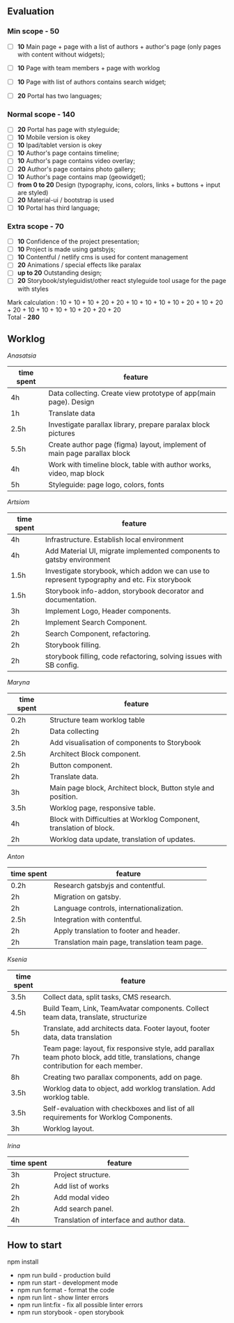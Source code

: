 ## Evaluation

### Min scope - **50**
- [ ] **10** Main page + page with a list of authors + author's page (only pages with content without widgets);
- [ ] **10** Page with team members + page with worklog
- [ ] **10** Page with list of authors contains search widget;
- [ ] **20** Portal has two languages;


### Normal scope - **140**
- [ ] **20** Portal has page with styleguide;
- [ ] **10** Mobile version is okey
- [ ] **10** Ipad/tablet version is okey
- [ ] **10** Author's page contains timeline;
- [ ] **10** Author's page contains video overlay;
- [ ] **20** Author's page contains photo gallery;
- [ ] **10** Author's page contains map (geowidget);
- [ ] **from 0 to 20** Design (typography, icons, colors, links + buttons + input are styled)
- [ ] **20** Material-ui / bootstrap is used
- [ ] **10** Portal has third language;

### Extra scope - **70**
- [ ] **10** Confidence of the project presentation;
- [ ] **10** Project is made using gatsbyjs;
- [ ] **10** Contentful / netlify cms is used for content management
- [ ] **20** Animations / special effects like paralax 
- [ ] **up to 20** Outstanding design;
- [ ] **20** Storybook/styleguidist/other react styleguide tool usage for the page with styles

Mark calculation : 10 + 10 + 10 + 20 + 20 + 10 + 10 + 10 + 10 + 20 + 10 + 20 + 20 + 10 + 10 + 10 + 10 + 20 + 20 + 20  
Total - **280**

## Worklog

*Anasatsia*

| time spent | feature |
|-------------|-------------|
| 4h | Data collecting. Create view prototype of app(main page). Design |
| 1h | Translate data |
| 2.5h | Investigate parallax library, prepare paralax block pictures |
| 5.5h | Create author page (figma) layout, implement of main page parallax block |
| 4h | Work with timeline block, table with author works, video, map block |
| 5h | Styleguide: page logo, colors, fonts |

*Artsiom*

| time spent | feature |
|-------------|-------------|
| 4h | Infrastructure. Establish local environment |
| 4h | Add Material UI, migrate implemented components to gatsby environment |
| 1.5h | Investigate storybook, which addon we can use to represent typography and etc. Fix storybook |
| 1.5h | Storybook info-addon, storybook decorator and documentation. |
| 3h | Implement Logo, Header components. |
| 2h | Implement Search Component. |
| 2h | Search Component, refactoring. |
| 2h | Storybook filling. |
| 2h | storybook filling, code refactoring, solving issues with SB config. |

*Maryna*

| time spent | feature |
|-------------|-------------|
| 0.2h | Structure team worklog table |
| 2h | Data collecting |
| 2h | Add visualisation of components to Storybook |
| 2.5h | Architect Block component. |
| 2h | Button component. |
| 2h | Translate data. |
| 3h | Main page block, Architect block, Button style and position. |
| 3.5h | Worklog page, responsive table. |
| 4h | Block with Difficulties at Worklog Component, translation of block. |
| 2h | Worklog data update, translation of updates. |

*Anton*

| time spent | feature |
|-------------|-------------|
| 0.2h | Research gatsbyjs and contentful. |
| 2h | Migration on gatsby. |
| 2h | Language controls, internationalization. |
| 2.5h | Integration with contentful. |
| 2h | Apply translation to footer and header. |
| 2h | Translation main page, translation team page. |

*Ksenia*

| time spent | feature |
|-------------|-------------|
| 3.5h | Collect data, split tasks, CMS research. |
| 4.5h | Build Team, Link, TeamAvatar components. Collect team data, translate, structurize |
| 5h | Translate, add architects data. Footer layout, footer data, data translation |
| 7h | Team page: layout, fix responsive style, add parallax team photo block, add title, translations, change contribution for each member. |
| 8h | Creating two parallax components, add on page. |
| 3.5h | Worklog data to object, add worklog translation. Add worklog table. |
| 3.5h | Self-evaluation with checkboxes and list of all requirements for Worklog Components. |
| 3h | Worklog layout. |

*Irina*

| time spent | feature |
|-------------|-------------|
| 3h | Project structure. |
| 2h | Add list of works |
| 2h | Add modal video |
| 2h | Add search panel. |
| 4h | Translation of interface and author data. |


## How to start
npm install

- npm run build - production build
- npm run start - development mode
- npm run format - format the code
- npm run lint - show linter errors
- npm run lint:fix - fix all possible linter errors
- npm run storybook - open storybook
